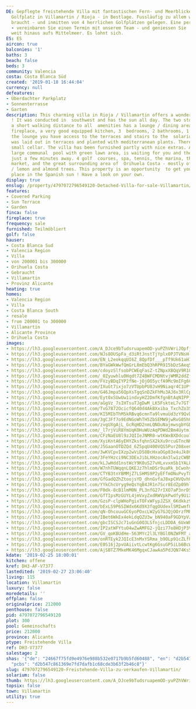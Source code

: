 ```yaml
---
DE: Gepflegte freistehende Villa mit fantastischen Fern- und Meerblicken - direkt  am
  Golfplatz in Villamartin / Rioja - in Bestlage. Fussläufig zu allem was man  so
  braucht - und inmitten von 4 herrlichen Golfplätzen gelegen. Eine perfekte  Lage
  - vereinbaren Sie einen Termin mit unserem Team - und geniessen Sie  die Blicke
  weit hinaus aufs Mittelmeer. Es lohnt sich.
ES: ES
aircon: true
balconies: '1'
baths: 3
beach: false
beds: 3
community: Valencia
costa: Costa Blanca Süd
created: '2019-01-18 16:44:04'
currency: null
defeatures:
- Überdachter Parkplatz
- Sonnenterrasse
- Garten
description: This charming villa in Rioja / Villamartin offers a wonderful sea view
  ! It was conducted in  southwest and has the sun all day. The two storey villa in
  a short walking distance to all  amenities has a lounge / dining area with open
  fireplace, a very good equipped kitchen, 3  bedrooms, 2 bathrooms, 1 toilet. From
  the lounge you have access to the terraces and stairs to the  solarium. The garden
  was laid out in terraces and planted with mediterranean plants. There is also  a
  small cellar. The villa has been furnished partly with nice extras. A beautiful
  large communal  pool with green lawn area, is waiting for you and the beaches are
  just a few minutes away. 4 golf  courses, spa, tennis, the marina, the Spanish weekly
  market, and the great surrounding area of  Orihuela Costa - mostly offering orange
  / lemon and almond trees. This property is an opportunity  to get your own perfect
  place in the Spanish sun ! Have a look on your own.
display: true
enslug: /property/4797072796549120-Detached-Villa-for-sale-Villamartin/
features:
- Covered Parking
- Sun Terrace
- Garden
finca: false
fireplace: true
frequency: sale
furnished: Teilmöbliert
golf: false
hauser:
- Costa Blanca Sud
- Valencia Region
- Villa
- von 200001 bis 300000
- Orihuela Costa
- Gebraucht
- Villamartin
- Provinz Alicante
heating: true
homes:
- Valencia Region
- Villa
- Costa Blanca South
- resale
- from 200001 to 300000
- Villamartin
- Alicante Province
- Orihuela Costa
images:
- https://lh3.googleusercontent.com/A_DJce9bTudsruapemOD-yuPZhVWriJOpfjLRz9nkNznLMkcvPerBpGjf5CIh83ve98vRAFVBk24E7mImi4=w640-rj-e30-l100
- https://lh3.googleusercontent.com/NJs8OUSpFa_d3iRtJnstTjYplx0PJTVNsH-HKQJ-Hx8vymdiowjnaA3NS-URGHjwuFvghQ606QzmN_a6Syl_=w640-rj-e30-l100
- https://lh3.googleusercontent.com/EN_L2eokqqUI6Z_8QpfDf___pTf9Uk61aHINFL3R6SNWzo76L4ZRZ5sq-IgcZXcmLckpeJrDGNsqZWIGBIha=w640-rj-e30-l100
- https://lh3.googleusercontent.com/BYaGWkWwfQmGrL8mEbQ3hRPR915bDzSAeq5AJQ1lY4LhPniVJg2_j5_rp6Vye4u7ufRcas1wT22Pikl1M2k=w640-rj-e30-l100
- https://lh3.googleusercontent.com/cdoyzSlfsobPCWEqFasZ-tZNpxXBQqV9R18X13fZyAUEylewCksyzMqRqOqG6BvKK5txiSKhkHRAMcLu9LKd=w640-rj-e30-l100
- https://lh3.googleusercontent.com/_0Zyuwhlu0Hqdt7Z4BWFCMDNtvjWMR2ddZfhzPs30Ik11I5CiyT3prVpL53Pb_0qm7etMKND_7E5gZIvRb30=w640-rj-e30-l100
- https://lh3.googleusercontent.com/FVzyBDqIYP2fNe-jOjOO5ycfA9Mc9mIFg6C_8wJ93jcR7ySnQKoBg7smsucv02xfpPzudZtvGY63JQoQs0WLIg=w640-rj-e30-l100
- https://lh3.googleusercontent.com/IXuGt7ixjo7zVTUpbPU8JvH9Niaqr4C1UPt6YrXrAEMUykQN9Phy1yHJAEmWFicxmONxBpmeemK2we4AwSt5ZQ=w640-rj-e30-l100
- https://lh3.googleusercontent.com/G46Jmpa56QpXsTgqSnDZkFhMu3AJ6v3RlCpv47X0CeU2ybMZIk2Ch3xgvHVULyEVl7PgyshTiGXMa1-EOnpe=w640-rj-e30-l100
- https://lh3.googleusercontent.com/Eyt0xSUwUw1indxyHZ2DmfKfgnBtAqNIPPjDRywrEmjGIG9lHrUHU0euyTjoD0D_LEbpU-DaPMxVEjRI1U42=w640-rj-e30-l100
- https://lh3.googleusercontent.com/aGgVz_7sIHTsuTJgDwM_LK5FskteL7v7GTfJV6f5949rrLDrszNMVN5vpn0JjBSUaCo3EVuznCJd8vnfcC8=w640-rj-e30-l100
- https://lh3.googleusercontent.com/TvG7872OcicfQ640d4AkBXxiba_TxchZo3S1NyjyQ8PHX3U_DSQxtUchPuORV6qwxBEhXudSXxFqy8HrXTNVKw=w640-rj-e30-l100
- https://lh3.googleusercontent.com/KI5MIbThM5kRBvq6cmnTa9lvmuUd3zY9QvDKTyVLdsRQjoaxFe1O6mif5Ml66uCUd_MbLDcp7Z7LbNy-gAQV=w640-rj-e30-l100
- https://lh3.googleusercontent.com/3gCJFf7o9EdNGoWhTH5ZbSEMW9jwRvG05hU1ZKZaU-wK1j6sau4XACAEj7KLwk8wQOH0DOD_tllz0SLO3Bwbyg=w640-rj-e30-l100
- https://lh3.googleusercontent.com/zvgUXgAjL_GcRqHD2nmLQNOuNajmwsgbYGDHsTcvvQWpdm9OQaVjPHprecuX4h8GmqropzS8CkKHuEmcN5Tl=w640-rj-e30-l100
- https://lh3.googleusercontent.com/_l7rjViR8YmUqKOHuWUzAqPDWd2Bm4Uytm1X1ZBoTnVzHUtkfgVQoG8f5MMfNhUeA6pSddOU4l9qa3CDptdk=w640-rj-e30-l100
- https://lh3.googleusercontent.com/CFzNaEU8l9zJQIIeJNMR0-wtKWxBXDdcou7w_Wnbhm-ZrszbOwg46F7Lx917p3x6ziTxXrOnnzYH8oUJhPl6=w640-rj-e30-l100
- https://lh3.googleusercontent.com/XyiKntA6yEHYZksfqhnSX2kXu9rcuGTncNKEukbu-rbF1KOpkFo3IH90XdKQRH5Tvi5FdE-EX-HaamR8ERY=w640-rj-e30-l100
- https://lh3.googleusercontent.com/J5GaanOTDZQd_6Z5pqU400VQS5PurZ08xeCoP-zK2HIwcrGiep4ibQZlZNrhG73HFLeTraEFiPOj18UsQsVu=w640-rj-e30-l100
- https://lh3.googleusercontent.com/3wKVCpvIXzp2wViDS8BcHxaOGp83e4uJk8CX5a7Qo9oymlejnzHlN98PdTH40WQj1EYHl_hjgamp3iEZjp1t=w640-rj-e30-l100
- https://lh3.googleusercontent.com/3FeYHzci9NC3DExJibLXHzocAn3lw1zCWBMs0ZAFnRwBige-Xf9ksen8syh_Dy5ShkVoK6ofz4FVycb9TFsJ=w640-rj-e30-l100
- https://lh3.googleusercontent.com/kLJwHdd1nstWcY9K0uS27vHLxvxmSb1YALLjn7B1srzguVhZzzxqvb81fvTOeR0vNDWlQomVh6YKFjSY-3jq=w640-rj-e30-l100
- https://lh3.googleusercontent.com/W7nhTUWqqnLQKEJz7hlmDSr9uaRk_bCwohyC8Tn1x-91PoGdW0YIC3F_pNNJiiTDxgnxVyXziJ_1ENQqBiM=w640-rj-e30-l100
- https://lh3.googleusercontent.com/CTYB3tnYBMMjZ7LSHMS9P2yEFfmONuPvyT8mrLczcnULOudi3ab0TyLkp7fhPnNGllOJZ0RFPy2cCJfY82k=w640-rj-e30-l100
- https://lh3.googleusercontent.com/GfGadQZhZtoojsYD_dhnGvfaJ8xpCHVQvhUi9__hD-2DMPd69pA00l-aapd0qSloSFR9wtfumlFkwinSw9tAUQ=w640-rj-e30-l100
- https://lh3.googleusercontent.com/YYkChcUryg9eQsYqB4JR1n7Scr8EdZp09hlrH4p0NUbe66mqMN3RgLVOzERyNxpityZUejaZ74Wj1azFtMIxeA=w640-rj-e30-l100
- https://lh3.googleusercontent.com/F0dk-8cB1lmM0N_PL3nfG27rIXO7aP3nrDSw1vIVUs_LESMUlp0JB5A5trIcnuOrFbJnRmCa3ISVpZW1x0Uq7A=w640-rj-e30-l100
- https://lh3.googleusercontent.com/GfTIpsMzGUYL4jmVxyZxdRWVpkPwdfy9UiXOs77YpdRaSO5VeC1dswY4gnmvlSWOZu0Pki20ss-5O9GlIYou=w640-rj-e30-l100
- https://lh3.googleusercontent.com/GzsP-clpWHoPgixTOFxWFypJZSX_6Kdkkz9B7qcAbsQ5OLd6NPoSx43V5dYCrcdpFZBiElcKxxeM9MWzDnFE=w640-rj-e30-l100
- https://lh3.googleusercontent.com/bExLS9P6SIWdx6Kd9X3fqgOUdexlSMIwmfUQlOMibdCN8n0tG4shYsR4YhyfvXhpEc-0gIxGT9lGi6opYe5daA=w640-rj-e30-l100
- https://lh3.googleusercontent.com/qN-OhcouuGC6yoPOxcLW2yG7GJQjOOrzfMRYWybBCsmK63Gl_9ATuI-FrZ7dKmMqU194z8K8AQtsiP3WaHw-ZA=w640-rj-e30-l100
- https://lh3.googleusercontent.com/IBet6WkEx4ekLdqQZU3w_bN940aF9GDYpVzF5nLyO3w2lTNKCwuFV8Se-niWCTbQ1H1eMnoEwbQqYhTqfBFq=w640-rj-e30-l100
- https://lh3.googleusercontent.com/gbcISCSJc71uGnG0O3LSfnjcLDDDA_6UxWPI8aak94QxjR7NRCxHgMZq9PhhwxhcwRCPceHkjjbxMyGCGVfl=w640-rj-e30-l100
- https://lh3.googleusercontent.com/IP2atWFYtuO4wZwAMFG2-jQzi77o8HDjP3VrBEeySkJ7hqn9bT1-zK1dT344ON8hX7bQfJ_DjbD9YSPHNZILyQ=w640-rj-e30-l100
- https://lh3.googleusercontent.com/GV_qoKBUdHe-563MYc2l3LYBGl0NZWFMT_afzEVH4CqdRs1UDe-3ctLlgs_qy3WadDTbVMWCSaStgLZoeqc=w640-rj-e30-l100
- https://lh3.googleusercontent.com/onRTEyk2JQIcE3nMxYSRma_b9OLp91cZLfh2yY_rZdSm2cLPba5NK_oTM9dRL1JiSBMRrSm-PmYKTKKdEuvo=w640-rj-e30-l100
- https://lh3.googleusercontent.com/E0S16j2pvUAiivtLcwtKg6GsuGP5iLb6BcWPaCgUH5jR7guR4vEtSXzrmn6enH5eGk_xSnaMfM0t9OZp4mJ9sg=w640-rj-e30-l100
- https://lh3.googleusercontent.com/AjSBTZ7MkeMK46MgqxCJawAa5PdJQN74Ks5nRy7QpIQL2_SFOwzLe1O7y-oskWBL_B0sGRXf-bQzl9q7PdPs=w640-rj-e30-l100
kdate: '2019-02-25 18:00:01'
kitchen: offene
kref: DH3-AF-V7377
lastedited: '2019-02-27 23:06:40'
living: 115
location: Villamartin
luxury: false
moredetails: ''
offplan: false
originalprice: 212000
penthouse: false
pid: 4797072796549120
plot: 300
pool: Gemeinschafts
price: 212000
province: Alicante
ptype: Freistehende Villa
ref: DH3-V7377
salestage: 2
shas: '{"de": "24667f75fd9e4976e988b532e0717b9b5fd60488", "en": "d2b547c861369e7fd7dafb1c68cde3b63f2b46c8",
  "pcbs": "d2b547c861369e7fd7dafb1c68cde3b63f2b46c8"}'
slug: 4797072796549120-Freistehende-Villa-zu-verkaufen-Villamartin/
solarium: false
thumb: https://lh3.googleusercontent.com/A_DJce9bTudsruapemOD-yuPZhVWriJOpfjLRz9nkNznLMkcvPerBpGjf5CIh83ve98vRAFVBk24E7mImi4=w400-h240-n-rj-e30-l100
topsix: false
town: Villamartin
utility: true
---
```

